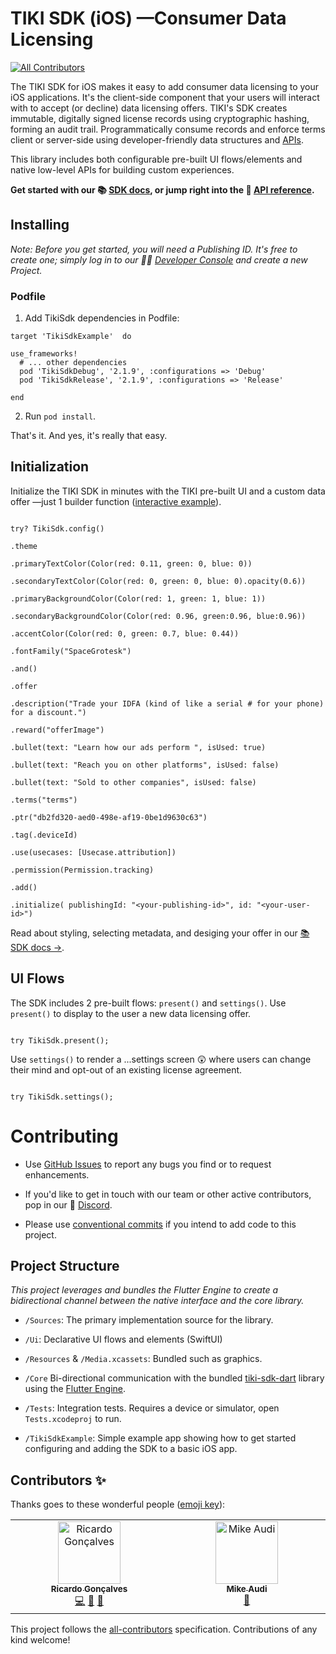 
# TIKI SDK (iOS) —Consumer Data Licensing

<!-- ALL-CONTRIBUTORS-BADGE:START - Do not remove or modify this section -->

[![All Contributors](https://img.shields.io/badge/all_contributors-2-orange.svg?style=flat-square)](#contributors-)

<!-- ALL-CONTRIBUTORS-BADGE:END -->

  

The TIKI SDK for iOS makes it easy to add consumer data licensing to your iOS applications. It's the client-side component that your users will interact with to accept (or decline) data licensing offers. TIKI's SDK creates immutable, digitally signed license records using cryptographic hashing, forming an audit trail. Programmatically consume records and enforce terms client or server-side using developer-friendly data structures and [APIs](https://mytiki.com/reference/getting-started).

  

This library includes both configurable pre-built UI flows/elements and native low-level APIs for building custom experiences.

  

**Get started with our 📚 [SDK docs](https://mytiki.com/docs/sdk-overview), or jump right into the 📘 [API reference](https://tiki-sdk-ios.docs.mytiki.com/documentation/tikisdk/).**

  

## Installing

  

_Note: Before you get started, you will need a Publishing ID. It's free to create one; simply log in to our 🧑‍💻 [Developer Console](https://console.mytiki.com) and create a new Project._

### Podfile

1. Add TikiSdk dependencies in Podfile:
```
target 'TikiSdkExample'  do

use_frameworks!
  # ... other dependencies
  pod 'TikiSdkDebug', '2.1.9', :configurations => 'Debug'
  pod 'TikiSdkRelease', '2.1.9', :configurations => 'Release'

end
```  
2. Run `pod install`.

That's it. And yes, it's really that easy.

## Initialization

Initialize the TIKI SDK in minutes with the TIKI pre-built UI and a custom data offer —just 1 builder function ([interactive example](https://mytiki.com/recipes/sdk-pre-built-ui-setup)).

  

```

try? TikiSdk.config()

.theme

.primaryTextColor(Color(red: 0.11, green: 0, blue: 0))

.secondaryTextColor(Color(red: 0, green: 0, blue: 0).opacity(0.6))

.primaryBackgroundColor(Color(red: 1, green: 1, blue: 1))

.secondaryBackgroundColor(Color(red: 0.96, green:0.96, blue:0.96))

.accentColor(Color(red: 0, green: 0.7, blue: 0.44))

.fontFamily("SpaceGrotesk")

.and()

.offer

.description("Trade your IDFA (kind of like a serial # for your phone) for a discount.")

.reward("offerImage")

.bullet(text: "Learn how our ads perform ", isUsed: true)

.bullet(text: "Reach you on other platforms", isUsed: false)

.bullet(text: "Sold to other companies", isUsed: false)

.terms("terms")

.ptr("db2fd320-aed0-498e-af19-0be1d9630c63")

.tag(.deviceId)

.use(usecases: [Usecase.attribution])

.permission(Permission.tracking)

.add()

.initialize( publishingId: "<your-publishing-id>", id: "<your-user-id>")

```

  

Read about styling, selecting metadata, and desiging your offer in our [📚 SDK docs →](https://mytiki.com/docs/sdk-overview).

  

## UI Flows

  

The SDK includes 2 pre-built flows: `present()` and `settings()`. Use `present()` to display to the user a new data licensing offer.

  

```

try TikiSdk.present();

```

  

Use `settings()` to render a ...settings screen 😲 where users can change their mind and opt-out of an existing license agreement.

  

```

try TikiSdk.settings();

```

  

# Contributing

  

- Use [GitHub Issues](https://github.com/tiki/tiki-sdk-ios/issues) to report any bugs you find or to request enhancements.

- If you'd like to get in touch with our team or other active contributors, pop in our 👾 [Discord](https://discord.gg/tiki).

- Please use [conventional commits](https://www.conventionalcommits.org/en/v1.0.0/) if you intend to add code to this project.

  

## Project Structure

_This project leverages and bundles the Flutter Engine to create a bidirectional channel between the native interface and the core library._

  

-  `/Sources`: The primary implementation source for the library.

-  `/Ui`: Declarative UI flows and elements (SwiftUI)

-  `/Resources` & `/Media.xcassets`: Bundled such as graphics.

-  `/Core` Bi-directional communication with the bundled [tiki-sdk-dart](https://github.com/tiki/tiki-sdk-dart) library using the [Flutter Engine](https://github.com/flutter/engine).

-  `/Tests`: Integration tests. Requires a device or simulator, open `Tests.xcodeproj` to run.

-  `/TikiSdkExample`: Simple example app showing how to get started configuring and adding the SDK to a basic iOS app.

  

## Contributors ✨

  

Thanks goes to these wonderful people ([emoji key](https://allcontributors.org/docs/en/emoji-key)):

  

<!-- ALL-CONTRIBUTORS-LIST:START - Do not remove or modify this section -->

<!-- prettier-ignore-start -->

<!-- markdownlint-disable -->

<table>

<tbody>

<tr>

<td  align="center"  valign="top"  width="14.28%"><a  href="https://www.linkedin.com/in/ricardolg/"><img  src="https://avatars.githubusercontent.com/u/8357343?v=4?s=100"  width="100px;"  alt="Ricardo Gonçalves"/><br  /><sub><b>Ricardo Gonçalves</b></sub></a><br  /><a  href="https://github.com/tiki/tiki-sdk-ios/commits?author=ricardobrg"  title="Code">💻</a>  <a  href="https://github.com/tiki/tiki-sdk-ios/commits?author=ricardobrg"  title="Documentation">📖</a>  <a  href="#maintenance-ricardobrg"  title="Maintenance">🚧</a></td>

<td  align="center"  valign="top"  width="14.28%"><a  href="http://mytiki.com"><img  src="https://avatars.githubusercontent.com/u/3769672?v=4?s=100"  width="100px;"  alt="Mike Audi"/><br  /><sub><b>Mike Audi</b></sub></a><br  /><a  href="https://github.com/tiki/tiki-sdk-ios/pulls?q=is%3Apr+reviewed-by%3Amike-audi"  title="Reviewed Pull Requests">👀</a></td>

</tr>

</tbody>

</table>

  

<!-- markdownlint-restore -->

<!-- prettier-ignore-end -->

  

<!-- ALL-CONTRIBUTORS-LIST:END -->

  

This project follows the [all-contributors](https://github.com/all-contributors/all-contributors) specification. Contributions of any kind welcome!